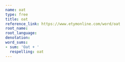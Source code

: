 ```yaml
---
name: oat
type: free
title: oat
reference_link: https://www.etymonline.com/word/oat
root_name: 
root_language: 
denotation: 
word_sums:
- sum: 'Oat + '
  respelling: oat
---
```

